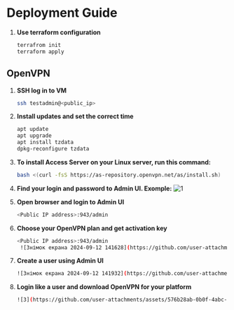 # Deployment Guide
1. **Use terraform configuration**
    ```sh
    terrafrom init
    terraform apply
    ```
## OpenVPN

1. **SSH log in to VM**
    ```sh
    ssh testadmin@<public_ip>
    ```

2. **Install updates and set the correct time**
    ```sh
    apt update
    apt upgrade
    apt install tzdata
    dpkg-reconfigure tzdata
    ```

3. **To install Access Server on your Linux server, run this command:**
    ```sh
    bash <(curl -fsS https://as-repository.openvpn.net/as/install.sh)
    ```

4. **Find your login and password to Admin UI. Exomple:**
    ![1](https://github.com/user-attachments/assets/8fe52255-96bd-421e-bf56-c3640a36f5fc)

5. **Open browser and login to Admin UI**
    ```sh
    <Public IP address>:943/admin
    ```

6. **Choose your OpenVPN plan and get activation key**
    ```sh
    <Public IP address>:943/admin
     ![Знімок екрана 2024-09-12 141628](https://github.com/user-attachments/assets/90444687-dd32-4e31-8f13-8ea9dfcda578)
   ```

7. **Create a user using Admin UI**
    ```sh
    ![Знімок екрана 2024-09-12 141932](https://github.com/user-attachments/assets/4c1d7838-30c8-42c4-9535-cf35ef7ad1ef)
   ```

8. **Login like a user and download OpenVPN for your platform**
    ```sh
    ![3](https://github.com/user-attachments/assets/576b28ab-0b0f-4abc-9b21-10fb72015a88)
    ```
